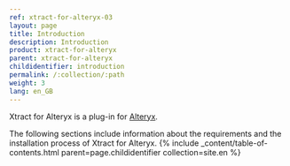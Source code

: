 ```yaml
---
ref: xtract-for-alteryx-03
layout: page
title: Introduction
description: Introduction
product: xtract-for-alteryx
parent: xtract-for-alteryx
childidentifier: introduction
permalink: /:collection/:path
weight: 3
lang: en_GB
---
```


Xtract for Alteryx is a plug-in for [Alteryx](https://www.alteryx.com).

The following sections include information about the requirements and the installation process of Xtract for Alteryx.
{% include _content/table-of-contents.html parent=page.childidentifier collection=site.en %}